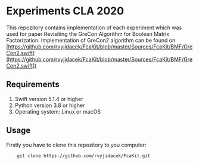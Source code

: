 # Experiments CLA 2020

This repozitory contains implementation of each experiment which was used for paper Revisiting the GreCon Algorithm for Boolean Matrix Factorization. Implementation of GreCon2 algorithm can be found on [https://github.com/rvyjidacek/FcaKit/blob/master/Sources/FcaKit/BMF/GreCon2.swift](https://github.com/rvyjidacek/FcaKit/blob/master/Sources/FcaKit/BMF/GreCon2.swift])

## Requirements

1. Swift version 5.1.4 or higher
2. Python version 3.8 or higher
3. Operating system: Linux or macOS

## Usage

Firstly you have to clone this repozitory to you computer:

```
    git clone https://github.com/rvyjidacek/FcaKit.git

```
